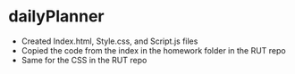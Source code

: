 # dailyPlanner 

* Created Index.html, Style.css, and Script.js files
* Copied the code from the index in the homework folder in the RUT repo
* Same for the CSS in the RUT repo